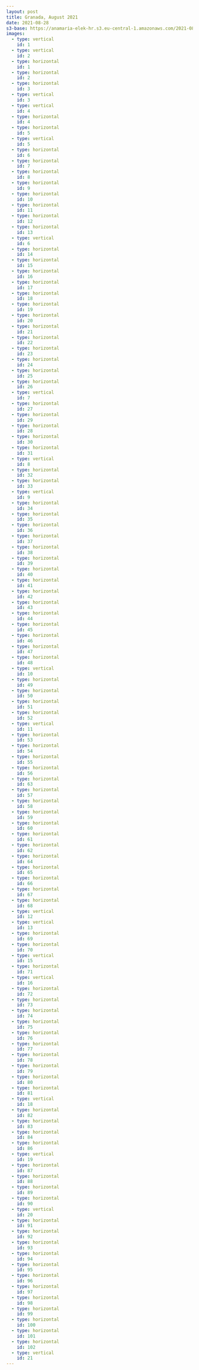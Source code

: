```yaml
---
layout: post
title: Granada, August 2021
date: 2021-08-28
s3-base: https://anamaria-elek-hr.s3.eu-central-1.amazonaws.com/2021-08-28-granada
images:
  - type: vertical
    id: 1
  - type: vertical
    id: 2
  - type: horizontal
    id: 1
  - type: horizontal
    id: 2
  - type: horizontal
    id: 3
  - type: vertical
    id: 3
  - type: vertical
    id: 4
  - type: horizontal
    id: 4
  - type: horizontal
    id: 5
  - type: vertical
    id: 5
  - type: horizontal
    id: 6
  - type: horizontal
    id: 7
  - type: horizontal
    id: 8
  - type: horizontal
    id: 9
  - type: horizontal
    id: 10
  - type: horizontal
    id: 11
  - type: horizontal
    id: 12
  - type: horizontal
    id: 13
  - type: vertical
    id: 6
  - type: horizontal
    id: 14
  - type: horizontal
    id: 15
  - type: horizontal
    id: 16
  - type: horizontal
    id: 17
  - type: horizontal
    id: 18
  - type: horizontal
    id: 19
  - type: horizontal
    id: 20
  - type: horizontal
    id: 21
  - type: horizontal
    id: 22
  - type: horizontal
    id: 23
  - type: horizontal
    id: 24
  - type: horizontal
    id: 25
  - type: horizontal
    id: 26
  - type: vertical
    id: 7
  - type: horizontal
    id: 27
  - type: horizontal
    id: 29
  - type: horizontal
    id: 28
  - type: horizontal
    id: 30
  - type: horizontal
    id: 31
  - type: vertical
    id: 8
  - type: horizontal
    id: 32
  - type: horizontal
    id: 33
  - type: vertical
    id: 9
  - type: horizontal
    id: 34
  - type: horizontal
    id: 35
  - type: horizontal
    id: 36
  - type: horizontal
    id: 37
  - type: horizontal
    id: 38
  - type: horizontal
    id: 39
  - type: horizontal
    id: 40
  - type: horizontal
    id: 41
  - type: horizontal
    id: 42
  - type: horizontal
    id: 43
  - type: horizontal
    id: 44
  - type: horizontal
    id: 45
  - type: horizontal
    id: 46
  - type: horizontal
    id: 47
  - type: horizontal
    id: 48
  - type: vertical
    id: 10
  - type: horizontal
    id: 49
  - type: horizontal
    id: 50
  - type: horizontal
    id: 51
  - type: horizontal
    id: 52
  - type: vertical
    id: 11
  - type: horizontal
    id: 53
  - type: horizontal
    id: 54
  - type: horizontal
    id: 55
  - type: horizontal
    id: 56
  - type: horizontal
    id: 63
  - type: horizontal
    id: 57
  - type: horizontal
    id: 58
  - type: horizontal
    id: 59
  - type: horizontal
    id: 60
  - type: horizontal
    id: 61
  - type: horizontal
    id: 62
  - type: horizontal
    id: 64
  - type: horizontal
    id: 65
  - type: horizontal
    id: 66
  - type: horizontal
    id: 67
  - type: horizontal
    id: 68
  - type: vertical
    id: 12
  - type: vertical
    id: 13
  - type: horizontal
    id: 69
  - type: horizontal
    id: 70
  - type: vertical
    id: 15
  - type: horizontal
    id: 71
  - type: vertical
    id: 16
  - type: horizontal
    id: 72
  - type: horizontal
    id: 73
  - type: horizontal
    id: 74
  - type: horizontal
    id: 75
  - type: horizontal
    id: 76
  - type: horizontal
    id: 77
  - type: horizontal
    id: 78
  - type: horizontal
    id: 79
  - type: horizontal
    id: 80
  - type: horizontal
    id: 81
  - type: vertical
    id: 18
  - type: horizontal
    id: 82
  - type: horizontal
    id: 83
  - type: horizontal
    id: 84
  - type: horizontal
    id: 86
  - type: vertical
    id: 19
  - type: horizontal
    id: 87
  - type: horizontal
    id: 88
  - type: horizontal
    id: 89
  - type: horizontal
    id: 90
  - type: vertical
    id: 20
  - type: horizontal
    id: 91
  - type: horizontal
    id: 92
  - type: horizontal
    id: 93
  - type: horizontal
    id: 94
  - type: horizontal
    id: 95
  - type: horizontal
    id: 96
  - type: horizontal
    id: 97
  - type: horizontal
    id: 98
  - type: horizontal
    id: 99
  - type: horizontal
    id: 100
  - type: horizontal
    id: 101
  - type: horizontal
    id: 102
  - type: vertical
    id: 21
---
```



